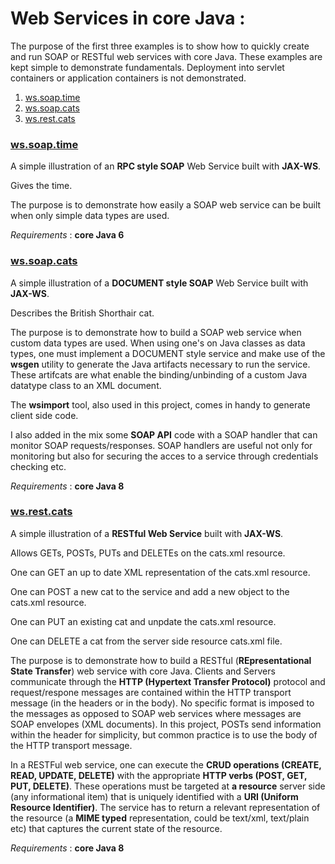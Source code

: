 # Web Services in core Java : 

The purpose of the first three examples is to show how to quickly create and run SOAP or RESTful web services with core Java. These examples are kept simple to demonstrate fundamentals. Deployment into servlet containers or application containers is not demonstrated. 

1. [ws.soap.time](https://github.com/natandaniel/java_projects/tree/master/ws.soap.time)
1. [ws.soap.cats](https://github.com/natandaniel/java_projects/tree/master/ws.soap.cats)
1. [ws.rest.cats](https://github.com/natandaniel/java_projects/tree/master/ws.rest.cats)
  
### [ws.soap.time](https://github.com/natandaniel/java_projects/tree/master/ws.soap.time)

A simple illustration of an **RPC style SOAP** Web Service built with **JAX-WS**. 

Gives the time.

The purpose is to demonstrate how easily a SOAP web service can be built when only simple data types are used.

_Requirements_ : **core Java 6**

### [ws.soap.cats](https://github.com/natandaniel/java_projects/tree/master/ws.soap.cats)

A simple illustration of a **DOCUMENT style SOAP** Web Service built with **JAX-WS**.

Describes the British Shorthair cat.

The purpose is to demonstrate how to build a SOAP web service when custom data types are used. When using one's on Java classes as data types, one must implement a DOCUMENT style service and make use of the **wsgen** utility to generate the Java artifacts necessary to run the service. These artifcats are what enable the binding/unbinding of a custom Java datatype class to an XML document.

The **wsimport** tool, also used in this project, comes in handy to generate client side code.

I also added in the mix some **SOAP API** code with a SOAP handler that can monitor SOAP requests/responses. SOAP handlers are useful not only for monitoring but also for securing the acces to a service through credentials checking etc.

_Requirements_ : **core Java 8**

### [ws.rest.cats](https://github.com/natandaniel/java_projects/tree/master/ws.rest.cats)

A simple illustration of a **RESTful Web Service** built with **JAX-WS**. 

Allows GETs, POSTs, PUTs and DELETEs on the cats.xml resource.

One can GET an up to date XML representation of the cats.xml resource.

One can POST a new cat to the service and add a new object to the cats.xml resource.

One can PUT an existing cat and unpdate the cats.xml resource.

One can DELETE a cat from the server side resource cats.xml file.

The purpose is to demonstrate how to build a RESTful (**REpresentational State Transfer**) web service with core Java. Clients and Servers communicate through the **HTTP (Hypertext Transfer Protocol)** protocol and request/respone messages are contained within the HTTP transport message (in the headers or in the body). No specific format is imposed to the messages as opposed to SOAP web services where messages are SOAP envelopes (XML documents). In this project, POSTs send information within the header for simplicity, but common practice is to use the body of the HTTP transport message.

In a RESTFul web service, one can execute the **CRUD operations (CREATE, READ, UPDATE, DELETE)** with the appropriate **HTTP verbs (POST, GET, PUT, DELETE)**. These operations must be targeted at **a resource** server side (any informational item) that is uniquely identified with a **URI (Uniform Resource Identifier)**. The service has to return a relevant representation of the resource (a **MIME typed** representation, could be text/xml, text/plain etc) that captures the current state of the resource.

_Requirements_ : **core Java 8**

